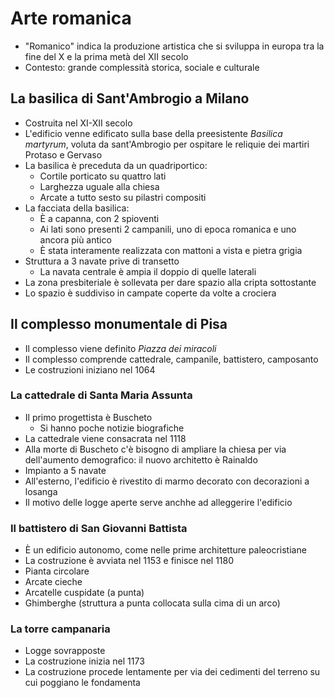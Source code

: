 # Arte romanica

- "Romanico" indica la produzione artistica che si sviluppa in europa tra la fine del X e la prima metà del XII secolo
- Contesto: grande complessità storica, sociale e culturale

## La basilica di Sant'Ambrogio a Milano

- Costruita nel XI-XII secolo
- L'edificio venne edificato sulla base della preesistente *Basilica martyrum*, voluta da sant'Ambrogio per ospitare le reliquie dei martiri Protaso e Gervaso
- La basilica è preceduta da un quadriportico:
	- Cortile porticato su quattro lati
	- Larghezza uguale alla chiesa
	- Arcate a tutto sesto su pilastri compositi
- La facciata della basilica:
	- È a capanna, con 2 spioventi
	- Ai lati sono presenti 2 campanili, uno di epoca romanica e uno ancora più antico
	- È stata interamente realizzata con mattoni a vista e pietra grigia
- Struttura a 3 navate prive di transetto
	- La navata centrale è ampia il doppio di quelle laterali
- La zona presbiteriale è sollevata per dare spazio alla cripta sottostante
- Lo spazio è suddiviso in campate coperte da volte a crociera

## Il complesso monumentale di Pisa

- Il complesso viene definito *Piazza dei miracoli*
- Il complesso comprende cattedrale, campanile, battistero, camposanto
- Le costruzioni iniziano nel 1064

### La cattedrale di Santa Maria Assunta

- Il primo progettista è Buscheto
	- Si hanno poche notizie biografiche
- La cattedrale viene consacrata nel 1118
- Alla morte di Buscheto c'è bisogno di ampliare la chiesa per via dell'aumento demografico: il nuovo architetto è Rainaldo
- Impianto a 5 navate
- All'esterno, l'edificio è rivestito di marmo decorato con decorazioni a losanga
- Il motivo delle logge aperte serve anchhe ad alleggerire l'edificio

### Il battistero di San Giovanni Battista

- È un edificio autonomo, come nelle prime architetture paleocristiane
- La costruzione è avviata nel 1153 e finisce nel 1180
- Pianta circolare
- Arcate cieche
- Arcatelle cuspidate (a punta)
- Ghimberghe (struttura a punta collocata sulla cima di un arco)

### La torre campanaria

- Logge sovrapposte
- La costruzione inizia nel 1173
- La costruzione procede lentamente per via dei cedimenti del terreno su cui poggiano le fondamenta